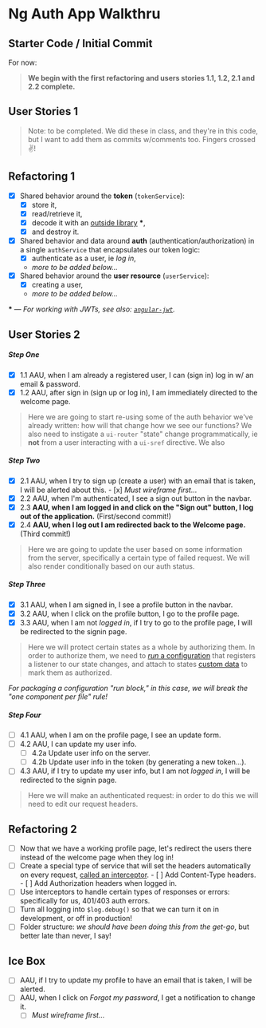 # Ng Auth App Walkthru

## Starter Code / Initial Commit

For now:

> **We begin with the first refactoring and users stories 1.1, 1.2, 2.1
> and 2.2 complete.**

## User Stories 1

> Note: to be completed. We did these in class, and they're in this code,
> but I want to add them as commits w/comments too. Fingers crossed :v:!

## Refactoring 1

- [x] Shared behavior around the **token** (`tokenService`):
  - [x] store it,
  - [x] read/retrieve it,
  - [x] decode it with an [outside library][jwt] __&#42;__, 
  - [x] and destroy it.
- [x] Shared behavior and data around **auth** (authentication/authorization)
      in a single `authService` that encapsulates our token logic:
  - [x] authenticate as a user, ie *log in*,
  - *more to be added below…*
- [x] Shared behavior around the **user resource** (`userService`):
  - [x] creating a user,
  - *more to be added below…*

__&#42;__ — *For working with JWTs, see also: [`angular-jwt`][ng-jwt].*

## User Stories 2

##### Step One

- [x] 1.1 AAU, when I am already a registered user, I can (sign in) log in 
      w/ an email & password.
- [x] 1.2 AAU, after sign in (sign up or log in), I am immediately directed
      to the welcome page.

> Here we are going to start re-using some of the auth behavior we've 
> already written: how will that change how we see our functions?
> We also need to instigate a `ui-router` "state" change programmatically,
> ie **not** from a user interacting with a `ui-sref` directive. We also

##### Step Two

- [x] 2.1 AAU, when I try to sign up (create a user) with an email that is 
      taken, I will be alerted about this.
      - [x] *Must wireframe first…*
- [x] 2.2 AAU, when I'm authenticated, I see a sign out button in the navbar.
- [x] 2.3 **AAU, when I am logged in and click on the "Sign out" button, I 
      log out of the application.** (First/second commit!)
- [x] 2.4 **AAU, when I log out I am redirected back to the Welcome page.**
      (Third commit!)

> Here we are going to update the user based on some information from
> the server, specifically a certain type of failed request. We will
> also render conditionally based on our auth status.

##### Step Three

- [x] 3.1 AAU, when I am signed in, I see a profile button in the navbar.
- [x] 3.2 AAU, when I click on the profile button, I go to the profile page.
- [x] 3.3 AAU, when I am not *logged in*, if I try to go to the profile page,
      I will be redirected to the signin page.

> Here we will protect certain states as a whole by authorizing them.
> In order to authorize them, we need to [*run* a configuration][run]
> that registers a listener to our state changes, and attach to states
> [custom data][custom-data] to mark them as authorized.

*For packaging a configuration "run block," in this case, we will break 
the "one component per file" rule!*

##### Step Four

- [ ] 4.1 AAU, when I am on the profile page, I see an update form.
- [ ] 4.2 AAU, I can update my user info.
  - [ ] 4.2a Update user info on the server.
  - [ ] 4.2b Update user info in the token (by generating a new token…).
- [ ] 4.3 AAU, if I try to update my user info, but I am not *logged in*,
      I will be redirected to the signin page.

> Here we will make an authenticated request: in order to do this we
> will need to edit our request headers.

## Refactoring 2

- [ ] Now that we have a working profile page, let's redirect the users
      there instead of the welcome page when they log in!
- [ ] Create a special type of service that will set the headers 
      automatically on every request, [called an interceptor][interceptors].
      - [ ] Add Content-Type headers.
      - [ ] Add Authorization headers when logged in.
- [ ] Use interceptors to handle certain types of 
      responses or errors: specifically for us, 401/403 auth errors.
- [ ] Turn all logging into `$log.debug()` so that we can turn it on in
      development, or off in production!
- [ ] Folder structure: *we should have been doing this from the get-go*,
      but better late than never, I say!

## Ice Box

- [ ] AAU, if I try to update my profile to have an email that is taken,
      I will be alerted.
- [ ] AAU, when I click on *Forgot my password*, I get a notification to
      change it.
  - [ ] *Must wireframe first…*

<!-- Links -->

[jwt]:          https://github.com/auth0/jwt-decode
[ng-jwt]:       https://github.com/auth0/angular-jwt
[interceptors]: https://docs.angularjs.org/api/ng/service/$http#interceptors
[run]:          https://docs.angularjs.org/guide/module#module-loading-dependencies
[custom-data]:  https://github.com/angular-ui/ui-router/wiki#attach-custom-data-to-state-objects
[y171]:         https://github.com/johnpapa/angular-styleguide/blob/master/a1/README.md#run-blocks
